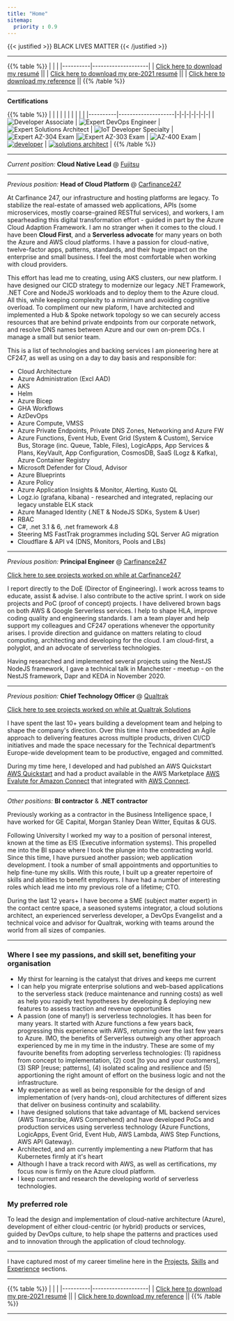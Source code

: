 ```yaml
---
title: "Home"
sitemap:
  priority : 0.9
---
```

{{< justified >}}
BLACK LIVES MATTER
{{< /justified >}}

---

{{% table %}}
|          |                    |
|----------|--------------------|
| [Click here to download my resumé](/resume.pdf) ||
| [Click here to download my pre-2021 resumé](/resume-pre2021.pdf) ||
| [Click here to download my reference](/reference.pdf) ||
{{% /table %}}


---

**Certifications**

{{% table %}}
|          |                    | | | | | | | |
|----------|--------------------|-|-|-|-|-|-|-|
| ![Developer Associate](/img/azure-developer-associate-600x600.png) | ![Expert DevOps Engineer](/img/CERT-Expert-DevOps-Engineer-600x600.png) | ![Expert Solutions Architect](/img/azure-solutions-architect-expert-600x600.png) | ![IoT Developer Specialty](/img/specialty-azure-iot-developer-600x600.png) |![Expert AZ-304 Exam](/img/EXAM-Expert-AZ-304-600x600.png) |![Expert AZ-303 Exam](/img/EXAM-Expert-AZ-303-600x600.png) | ![AZ-400 Exam](/img/exam-az400-600x600.png) | [![developer](/img/aws-developer-badge.png)](https://www.certmetrics.com/amazon/public/badge.aspx?i=2&t=c&d=2017-12-13&ci=AWS00351917) | [![solutions architect](/img/aws-solutions-architect-badge.png)](https://www.certmetrics.com/amazon/public/badge.aspx?i=1&t=c&d=2018-09-27&ci=AWS00351917) |
{{% /table %}}

---

*Current position:* **Cloud Native Lead** @ [Fujitsu](http://www.fujitsu.com)


---


*Previous position:* **Head of Cloud Platform** @ [Carfinance247](http://www.carfinance247.co.uk)

At Carfinance 247, our infrastructure and hosting platforms are legacy. To stabilize the real-estate of amassed web applications, APIs (some microservices, mostly coarse-grained RESTful services), and workers, I am spearheading this digital transformation effort - guided in part by the Azure Cloud Adaption Framework.  I am no stranger when it comes to the cloud.  I have been **Cloud First**, and a **Serverless advocate** for many years on both the Azure and AWS cloud platforms.  I have a passion for cloud-native, twelve-factor apps, patterns, standards, and their huge impact on the enterprise and small business.  I feel the most comfortable when working with cloud providers.

This effort has lead me to creating, using AKS clusters, our new platform.  I have designed our CICD strategy to modernize our legacy .NET Framework, .NET Core and NodeJS workloads and to deploy them to the Azure cloud.  All this, while keeping complexity to a minimum and avoiding cognitive overload.  To compliment our new plaform, I have architected and implemented a Hub & Spoke network topology so we can securely access resources that are behind private endpoints from our corporate network, and resolve DNS names between Azure and our own on-prem DCs. I manage a small but senior team. 

This is a list of technologies and backing services I am pioneering here at CF247, as well as using on a day to day basis and responsible for:

- Cloud Architecture
- Azure Administration (Excl AAD)
- AKS
- Helm
- Azure Bicep
- GHA Workflows
- AzDevOps
- Azure Compute, VMSS
- Azure Private Endpoints, Private DNS Zones, Networking and Azure FW
- Azure Functions, Event Hub, Event Grid (System & Custom), Service Bus, Storage (inc. Queue, Table, Files), LogicApps, App Services & Plans, KeyVault, App Configuration, CosmosDB, SaaS (Logz & Kafka), Azure Container Registry
- Microsoft Defender for Cloud, Advisor
- Azure Blueprints
- Azure Policy
- Azure Application Insights & Monitor, Alerting, Kusto QL
- Logz.io (grafana, kibana) - researched and integrated, replacing our legacy unstable ELK stack
- Azure Managed Identity (.NET & NodeJS SDKs, System & User)
- RBAC
- C#, .net 3.1 & 6, .net framework 4.8
- Steering MS FastTrak programmes including SQL Server AG migration
- Cloudflare & API v4 (DNS, Monitors, Pools and LBs)

---

*Previous position:* **Principal Engineer** @ [Carfinance247](http://www.carfinance247.co.uk)

[Click here to see projects worked on while at Carfinance247](#projects)

I report directly to the DoE (Director of Engineering). I work across teams to educate, assist & advise. I also contribute to the active sprint. I work on side projects and PoC (proof of concept) projects. I have delivered brown bags on both AWS & Google Serverless services. I help to shape HLA, improve coding quality and engineering standards. I am a team player and help support my colleagues and CF247 operations whenever the opportunity arises. I provide direction and guidance on matters relating to cloud computing, architecting and developing for the cloud. I am cloud-first, a polyglot, and an advocate of serverless technologies.

Having researched and implemented several projects using the NestJS NodeJS framework, I gave a technical talk in Manchester - meetup - on the NestJS framework, Dapr and KEDA in November 2020.

---

*Previous position:* **Chief Technology Officer** @ [Qualtrak](http://www.qualtrak.com)

[Click here to see projects worked on while at Qualtrak Solutions](#projects)

I have spent the last 10+ years building a development team and helping to shape the company's direction.  Over this time I have embedded an Agile approach to delivering features across multiple products, driven CI/CD initiatives and made the space necessary for the Technical department’s Europe-wide development team to be productive, engaged and committed. 

During my time here, I developed and had publshed an AWS Quickstart [AWS Quickstart](https://github.com/qualtrak/connect-integration-qualtrak-evaluate) and had a product available in the AWS Marketplace [AWS Evalute for Amazon Connect](https://aws.amazon.com/marketplace/pp/prodview-7dhd7dpeuvolc) that integrated with [AWS Connect](https://aws.amazon.com/connect/). 

---

*Other positions:* **BI contractor** & **.NET contractor**

Previously working as a contractor in the Business Intelligence space, I have worked for GE Capital, Morgan Stanley Dean Witter, Equitas & GUS.  

Following University I worked my way to a position of personal interest, known at the time as EIS (Executive information systems).  This propelled me into the BI space where I took the plunge into the contracting world.  Since this time, I have pursued another passion; web application development.  I took a number of small appointments and opportunities to help fine-tune my skills.  With this route, I built up a greater repertoire of skills and abilities to benefit employers.  I have had a number of interesting roles which lead me into my previous role of a lifetime; CTO.  

During the last 12 years+ I have become a SME (subject matter expert) in the contact centre space, a seasoned systems integrator, a cloud solutions architect, an experienced serverless developer, a DevOps Evangelist and a technical voice and advisor for Qualtrak, working with teams around the world from all sizes of companies.

---

### Where I see my passions, and skill set, benefiting your organisation

- My thirst for learning is the catalyst that drives and keeps me current
- I can help you migrate enterprise solutions and web-based applications to the serverless stack (reduce maintenance and running costs) as well as help you rapidly test hypotheses by developing & deploying new features to assess traction and revenue opportunities 
- A passion (one of many!) is serverless technologies.  It has been for many years.  It started with Azure functions a few years back, progressing this experience with AWS, returning over the last few years to Azure.  IMO, the benefits of Serverless outweigh any other approach experienced by me in my time in the industry. These are some of my favourite benefits from adopting serverless technologies: (1) rapidness from concept to implementation, (2) cost [to you and your customers], (3) SRP [reuse; patterns], (4) isolated scaling and resilience and (5) apportioning the right amount of effort on the business logic and not the infrastructure.  
- My experience as well as being responsible for the design of and implementation of (very hands-on), cloud architectures of different sizes that deliver on business continuity and scalability.  
- I have designed solutions that take advantage of ML backend services (AWS Transcribe, AWS Comprehend) and have developed PoCs and production services using serverless technology (Azure Functions, LogicApps, Event Grid, Event Hub, AWS Lambda, AWS Step Functions, AWS API Gateway).
- Architected, and am currently implementing a new Platform that has Kubernetes firmly at it's heart
- Although I have a track record with AWS, as well as certifications, my focus now is firmly on the Azure cloud platform. 
- I keep current and research the developing world of serverless technologies.

### My preferred role

To lead the design and implementation of cloud-native architecture (Azure), development of either cloud-centric (or hybrid) products or services, guided by DevOps culture, to help shape the patterns and practices used and to innovation through the application of cloud technology.

---

I have captured most of my career timeline here in the [Projects](#projects), [Skills](#skills) and [Experience](#experience) sections.

---

{{% table %}}
|          |                    |
|----------|--------------------|
| [Click here to download my pre-2021 resumé](/resume.pdf) ||
| [Click here to download my reference](/reference.pdf) ||
{{% /table %}}

---